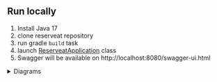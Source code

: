 ## Run locally

1. Install Java 17
2. clone reserveat repository
3. run gradle `build` task
4. launch [ReserveatApplication](reserveat-server/src/main/java/com/reserveat/ReserveatApplication.java) class
5. Swagger will be available on http://localhost:8080/swagger-ui.html

<details>
    <summary>Diagrams</summary>
    <details>
        <summary>Use case diagram</summary>
        <img src="ReservEat.svg" alt="Use case diagram"/>
    </details>
    <details>
        <summary>Database diagram</summary>
        <img src="database-diagram.svg" alt="Database diagram"/>
    </details>    
</details>
